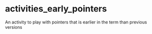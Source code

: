 # activities_early_pointers
An activity to play with pointers that is earlier in the term than previous versions
